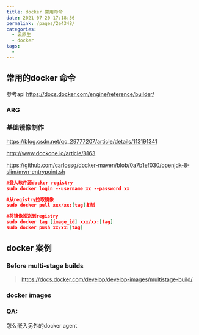 ```yaml
---
title: docker 常用命令
date: 2021-07-20 17:18:56
permalink: /pages/2e4348/
categories:
  - 云原生
  - docker
tags:
  - 
---
```


## 常用的docker 命令

参考api  https://docs.docker.com/engine/reference/builder/

### ARG

### 基础镜像制作

https://blog.csdn.net/qq_29777207/article/details/113191341

http://www.dockone.io/article/8163

https://github.com/carlossg/docker-maven/blob/0a7b1ef030/openjdk-8-slim/mvn-entrypoint.sh



```json
#登入软件源docker registry
sudo docker login --username xx --password xx 

#从registry拉取镜像
sudo docker pull xxx/xx:[tag]复制

#将镜像推送到registry
sudo docker tag [image_id] xxx/xx:[tag]
sudo docker push xx/xx:[tag]

```





## docker 案例

### Before multi-stage builds

> https://docs.docker.com/develop/develop-images/multistage-build/



### docker images

 

### QA:

怎么嵌入另外的docker agent

